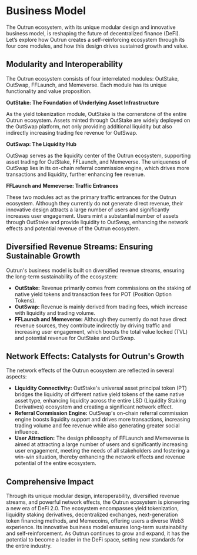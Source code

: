# Business Model

The Outrun ecosystem, with its unique modular design and innovative business model, is reshaping the future of decentralized finance (DeFi). Let’s explore how Outrun creates a self-reinforcing ecosystem through its four core modules, and how this design drives sustained growth and value.

## **Modularity and Interoperability**

The Outrun ecosystem consists of four interrelated modules: OutStake, OutSwap, FFLaunch, and Memeverse. Each module has its unique functionality and value proposition.

**OutStake: The Foundation of Underlying Asset Infrastructure**

As the yield tokenization module, OutStake is the cornerstone of the entire Outrun ecosystem. Assets minted through OutStake are widely deployed on the OutSwap platform, not only providing additional liquidity but also indirectly increasing trading fee revenue for OutSwap.

**OutSwap: The Liquidity Hub**

OutSwap serves as the liquidity center of the Outrun ecosystem, supporting asset trading for OutStake, FFLaunch, and Memeverse. The uniqueness of OutSwap lies in its on-chain referral commission engine, which drives more transactions and liquidity, further enhancing fee revenue.

**FFLaunch and Memeverse: Traffic Entrances**

These two modules act as the primary traffic entrances for the Outrun ecosystem. Although they currently do not generate direct revenue, their innovative design attracts a large number of users and significantly increases user engagement. Users mint a substantial number of assets through OutStake and provide liquidity to OutSwap, enhancing the network effects and potential revenue of the Outrun ecosystem.

## **Diversified Revenue Streams: Ensuring Sustainable Growth**

Outrun's business model is built on diversified revenue streams, ensuring the long-term sustainability of the ecosystem:

* **OutStake:** Revenue primarily comes from commissions on the staking of native yield tokens and transaction fees for POT (Position Option Tokens).
* **OutSwap:** Revenue is mainly derived from trading fees, which increase with liquidity and trading volume.
* **FFLaunch and Memeverse:** Although they currently do not have direct revenue sources, they contribute indirectly by driving traffic and increasing user engagement, which boosts the total value locked (TVL) and potential revenue for OutStake and OutSwap.

## **Network Effects: Catalysts for Outrun's Growth**

The network effects of the Outrun ecosystem are reflected in several aspects:

* **Liquidity Connectivity:** OutStake's universal asset principal token (PT) bridges the liquidity of different native yield tokens of the same native asset type, enhancing liquidity across the entire LSD (Liquidity Staking Derivatives) ecosystem and creating a significant network effect.
* **Referral Commission Engine:** OutSwap's on-chain referral commission engine boosts liquidity support and drives more transactions, increasing trading volume and fee revenue while also generating greater social influence.
* **User Attraction:** The design philosophy of FFLaunch and Memeverse is aimed at attracting a large number of users and significantly increasing user engagement, meeting the needs of all stakeholders and fostering a win-win situation, thereby enhancing the network effects and revenue potential of the entire ecosystem.

## **Comprehensive Impact**

Through its unique modular design, interoperability, diversified revenue streams, and powerful network effects, the Outrun ecosystem is pioneering a new era of DeFi 2.0. The ecosystem encompasses yield tokenization, liquidity staking derivatives, decentralized exchanges, next-generation token financing methods, and Memecoins, offering users a diverse Web3 experience. Its innovative business model ensures long-term sustainability and self-reinforcement. As Outrun continues to grow and expand, it has the potential to become a leader in the DeFi space, setting new standards for the entire industry.

